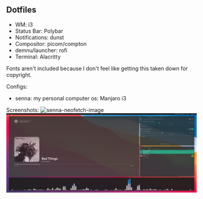 ## Dotfiles

 - WM: i3
 - Status Bar: Polybar
 - Notifications: dunst
 - Compositor: picom/compton
 - demnu/launcher: rofi
 - Terminal: Alacritty

Fonts aren't included because I don't feel like getting this taken down for copyright.

Configs:
 - senna: my personal computer
   os: Manjaro i3

Screenshots:
![senna-neofetch-image](screenshots/senna-neofetch.png)
![senna-spotify-image](screenshots/senna-spotify.png)